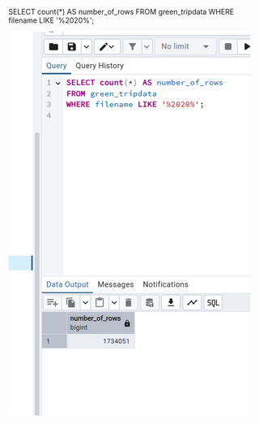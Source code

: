 SELECT count(*) AS number_of_rows
FROM green_tripdata
WHERE filename LIKE '%2020%';

![Question 1](../screenshots/img1.png)